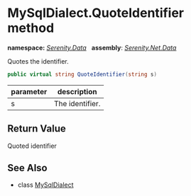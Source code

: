 # MySqlDialect.QuoteIdentifier method
**namespace:** *[Serenity.Data](../../README.md#serenity.data-namespace)*   **assembly**: *[Serenity.Net.Data](../../README.md)*

Quotes the identifier.

```csharp
public virtual string QuoteIdentifier(string s)
```

| parameter | description |
| --- | --- |
| s | The identifier. |

## Return Value

Quoted identifier

## See Also

* class [MySqlDialect](../MySqlDialect.md)
